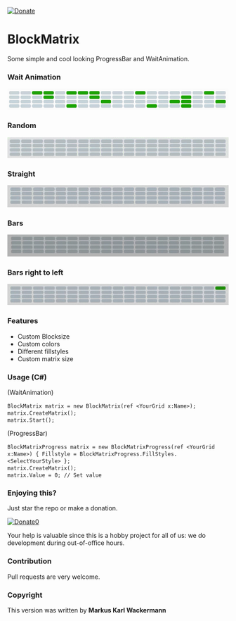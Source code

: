 [![Donate](https://img.shields.io/badge/Donate-PayPal-green.svg)](https://www.paypal.com/cgi-bin/webscr?cmd=_s-xclick&hosted_button_id=35WE5NU48AUMA&source=url)

BlockMatrix
============
Some simple and cool looking ProgressBar and WaitAnimation.

### Wait Animation

![](Screenshots/BlockMatrix_wait.gif)

### Random

![](Screenshots/BlockMatrixProgress_random.gif)

### Straight

![](Screenshots/BlockMatrixProgress_straight.gif)

### Bars

![](Screenshots/BlockMatrixProgress_bars.gif)

### Bars right to left

![](Screenshots/BlockMatrixProgress_barslefttoright.gif)


### Features
- Custom Blocksize
- Custom colors
- Different fillstyles
- Custom matrix size

### Usage (C#)
(WaitAnimation)

```
BlockMatrix matrix = new BlockMatrix(ref <YourGrid x:Name>);
matrix.CreateMatrix();
matrix.Start();
```

(ProgressBar)

```
BlockMatrixProgress matrix = new BlockMatrixProgress(ref <YourGrid x:Name>) { Fillstyle = BlockMatrixProgress.FillStyles.<SelectYourStyle> };
matrix.CreateMatrix();
matrix.Value = 0; // Set value
```

### Enjoying this?
Just star the repo or make a donation.

[![Donate0](https://img.shields.io/badge/Donate-PayPal-green.svg)](https://www.paypal.com/cgi-bin/webscr?cmd=_s-xclick&hosted_button_id=35WE5NU48AUMA&source=url)

Your help is valuable since this is a hobby project for all of us: we do development during out-of-office hours.

### Contribution
Pull requests are very welcome.

### Copyright
This version was written by **Markus Karl Wackermann**
